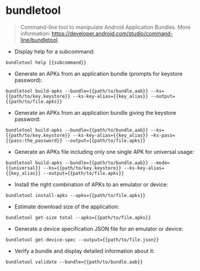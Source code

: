 # bundletool

> Command-line tool to manipulate Android Application Bundles.
> More information: <https://developer.android.com/studio/command-line/bundletool>.

- Display help for a subcommand:

`bundletool help {{subcommand}}`

- Generate an APKs from an application bundle (prompts for keystore password):

`bundletool build-apks --bundle={{path/to/bundle.aab}} --ks={{path/to/key.keystore}} --ks-key-alias={{key_alias}} --output={{path/to/file.apks}}`

- Generate an APKs from an application bundle giving the keystore password:

`bundletool build-apks --bundle={{path/to/bundle.aab}} --ks={{path/to/key.keystore}} --ks-key-alias={{key_alias}} –ks-pass={{pass:the_password}} --output={{path/to/file.apks}}`

- Generate an APKs file including only one single APK for universal usage:

`bundletool build-apks --bundle={{path/to/bundle.aab}} --mode={{universal}} --ks={{path/to/key.keystore}} --ks-key-alias={{key_alias}} --output={{path/to/file.apks}}`

- Install the right combination of APKs to an emulator or device:

`bundletool install-apks --apks={{path/to/file.apks}}`

- Estimate download size of the application:

`bundletool get-size total --apks={{path/to/file.apks}}`

- Generate a device specification JSON file for an emulator or device:

`bundletool get-device-spec --output={{path/to/file.json}}`

- Verify a bundle and display detailed information about it:

`bundletool validate --bundle={{path/to/bundle.aab}}`
